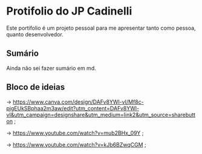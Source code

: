 # Protifolio do JP Cadinelli

Este portifolio é um projeto pessoal para me apresentar tanto como pessoa, quanto desenvolvedor.

## Sumário

Ainda não sei fazer sumário em md.

## Bloco de ideias

-> https://www.canva.com/design/DAFv8YWl-vI/Mf8c-pjgEUkSBphaa2m3aw/edit?utm_content=DAFv8YWl-vI&utm_campaign=designshare&utm_medium=link2&utm_source=sharebutton ;

-> https://www.youtube.com/watch?v=mub2BHx_09Y ;

-> https://www.youtube.com/watch?v=kJb6BZwqCGM ;